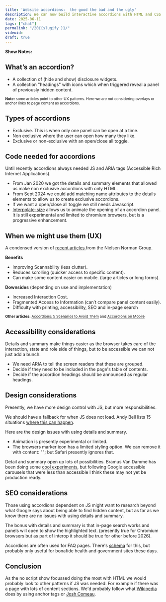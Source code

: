 ```yaml
---
title: 'Website accordions:  the good the bad and the ugly'
description: We can now build interactive accordions with HTML and CSS only, but should we?
date: 2025-06-11
tags: ["chat"]
permalink: "/20{{slugify }}/"
videoid: 
draft: true
---
```


 **Show Notes:**

## What’s an accordion?
  - A collection of (hide and show) disclosure widgets.
  - A collection "headings" with icons which when triggered reveal a panel of previously hidden content.

<small>
<strong>Note:</strong> some articles point to other UX patterns. Here we are not considering overlays or anchor links to page content as accordions.
</small>

## Types of accordions

- Exclusive. This is when only one panel can be open at a time. 
- Non exclusive where the user can open how many they like.
- Exclusive or non-exclusive with an open/close all toggle.

## Code needed for accordions
 
 Until recently accordions always needed JS and ARIA tags (Accessible Rich Internet Applications). 

 - From Jan  2020 we got the details and summary elements that allowed us make non exclusive accordions with only HTML.
 - From Sept 2024 we could add matching name attributes to the details elements to allow us to create exclusive accordions.
 -  If we want a open/close all toggle we still needs Javascript.
 - [Interpolate-size](https://developer.mozilla.org/en-US/docs/Web/CSS/interpolate-size) allows us to animate the opening of an accordion panel. It is still experimental and limited to chromium browsers, but is a progressive enhancement.

 ## When we might use them (UX)

 A condensed version of [recent articles ](https://www.nngroup.com/articles/accordions-on-desktop/) from the Nielsen Norman Group.

 **Benefits**

 - Improving Scannability (less clutter).
 - Reduces scrolling (quicker access to specific content).
 - Can make some content easier on mobile. (large articles or long forms).

 **Downsides** (depending on use and implementation)

 - Increased Interaction Cost.
 - Fragmented Access to Information (can’t compare panel content easily).
 - Difficulty with printing, accessibility, SEO and in-page search

 <small>
<strong>Other articles:</strong> 
<a href="https://www.youtube.com/watch?v=c8I7rplPN8I">Accordions: 5 Scenarios to Avoid Them</a>   and 
<a href="https://www.youtube.com/watch?v=bKZjnqRsxzo">Accordions on Mobile</a>
</small>

 ## Accessibility  considerations

 Details and summary make things easier as the browser takes care of the interaction, state and role side of things, but to be accessible we can not just add a bunch.

 - We need ARIA to tell the screen readers that these are grouped.
 - Decide if they need to be included in the page's table of contents. 
 - Decide if the accordion headings should be announced as regular headings.

 
 ## Design considerations

 Presently, we have more design control with JS, but more responsibilities. 
 
 We should have a fallback for when JS does not load. Andy Bell lists 15 situations [where this can happen](https://piccalil.li/blog/a-handful-of-reasons-javascript-wont-be-available/).

 Here are the design issues with using details and summary.

 - Animation is presently experimental or limited.
 - The browsers marker icon has a limited styling option. We can remove it with content: ""; but Safari presently ignores that. 

Detail and summary open up lots of possibilities. Bramus Van Damme has been doing some [cool experiments](https://developer.chrome.com/blog/styling-details), but following Google accessible carousels that were less than accessible I think these may not yet be production ready.

 ## SEO considerations

Those using accordions dependent on JS might want to research beyond what Google says about being able to find hidden content, but as far as we know there are no issues with using details and summary.

The bonus with details and summary is that in-page search works and panels will open to show the highlighted text. (presently true for Chromium browsers but as part of interop it should be true for other before 2026).

Accordions are often used for FAQ pages. There's [schema](https://developers.google.com/search/docs/appearance/structured-data/faqpage) for this, but probably only useful for bonafide health and government sites these days.

## Conclusion

As the no script show focussed doing the most with HTML  we would probably look to other patterns if JS was needed.  For example if there was a page with lots of content sections. We'd probably follow what [Wikipedia](https://en.wikipedia.org/wiki/Accordion) does by using anchor tags or [Josh Comeau](https://www.joshwcomeau.com/animation/partial-keyframes/).
